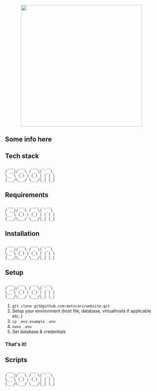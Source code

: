 <p align="center"><a href="https://metzcars.com" target="_blank"><img src="https://metzcars.com/logo/logo_lung.jpeg" width="400"></a></p>

## Some info here

## Tech stack

```
 ___  ___   ___  _ __  
/ __|/ _ \ / _ \| '_ \ 
\__ \ (_) | (_) | | | |
|___/\___/ \___/|_| |_|
```

## Requirements

```
 ___  ___   ___  _ __  
/ __|/ _ \ / _ \| '_ \ 
\__ \ (_) | (_) | | | |
|___/\___/ \___/|_| |_|
```

## Installation

```
 ___  ___   ___  _ __  
/ __|/ _ \ / _ \| '_ \ 
\__ \ (_) | (_) | | | |
|___/\___/ \___/|_| |_|
```

## Setup

```
 ___  ___   ___  _ __  
/ __|/ _ \ / _ \| '_ \ 
\__ \ (_) | (_) | | | |
|___/\___/ \___/|_| |_|
```

1. ```git clone git@github.com:metzcars/website.git```
2. Setup your environment (host file, database, virtualhosts if applicable etc..)
3. ```cp .env.example .env```
4. ```nano .env```
5. Set database & credentials

### That's it!

## Scripts

```
 ___  ___   ___  _ __  
/ __|/ _ \ / _ \| '_ \ 
\__ \ (_) | (_) | | | |
|___/\___/ \___/|_| |_|
```
